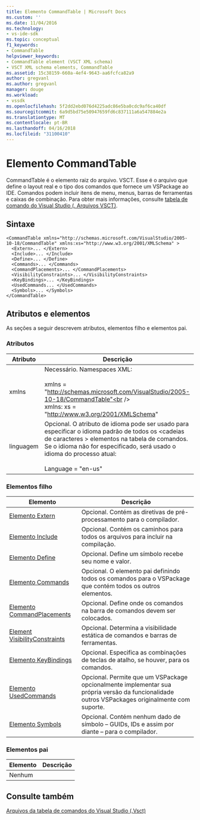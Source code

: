 ```yaml
---
title: Elemento CommandTable | Microsoft Docs
ms.custom: ''
ms.date: 11/04/2016
ms.technology:
- vs-ide-sdk
ms.topic: conceptual
f1_keywords:
- CommandTable
helpviewer_keywords:
- CommandTable element (VSCT XML schema)
- VSCT XML schema elements, CommandTable
ms.assetid: 15c38159-660a-4ef4-9643-aa6fcfca82a9
author: gregvanl
ms.author: gregvanl
manager: douge
ms.workload:
- vssdk
ms.openlocfilehash: 5f2dd2ebd076d4225adc86e5ba0cdc9af6ca40df
ms.sourcegitcommit: 6a9d5bd75e50947659fd6c837111a6a547884e2a
ms.translationtype: MT
ms.contentlocale: pt-BR
ms.lasthandoff: 04/16/2018
ms.locfileid: "31100410"
---
```

# <a name="commandtable-element"></a>Elemento CommandTable
CommandTable é o elemento raiz do arquivo. VSCT. Esse é o arquivo que define o layout real e o tipo dos comandos que fornece um VSPackage ao IDE. Comandos podem incluir itens de menu, menus, barras de ferramentas e caixas de combinação. Para obter mais informações, consulte [tabela de comando do Visual Studio (. Arquivos VSCT)](../extensibility/internals/visual-studio-command-table-dot-vsct-files.md).  
  
## <a name="syntax"></a>Sintaxe  
  
```  
<CommandTable xmlns="http://schemas.microsoft.com/VisualStudio/2005-10-18/CommandTable" xmlns:xs="http://www.w3.org/2001/XMLSchema" >  
  <Extern>... </Extern>  
  <Include>... </Include>  
  <Define>... </Define>  
  <Commands>... </Commands>  
  <CommandPlacements>... </CommandPlacements>  
  <VisibilityConstraints>... </VisibilityConstraints>  
  <KeyBindings>... </KeyBindings>  
  <UsedCommands... </UsedCommands>  
  <Symbols>... </Symbols>  
</CommandTable>  
```  
  
## <a name="attributes-and-elements"></a>Atributos e elementos  
 As seções a seguir descrevem atributos, elementos filho e elementos pai.  
  
### <a name="attributes"></a>Atributos  
  
|Atributo|Descrição|  
|---------------|-----------------|  
|xmlns|Necessário. Namespaces XML:<br /><br /> xmlns = "http://schemas.microsoft.com/VisualStudio/2005-10-18/CommandTable"<br /><br /> xmlns: xs = "http://www.w3.org/2001/XMLSchema"|  
|linguagem|Opcional. O atributo de idioma pode ser usado para especificar o idioma padrão de todos os \<cadeias de caracteres > elementos na tabela de comandos.  Se o idioma não for especificado, será usado o idioma do processo atual:<br /><br /> Language = "en-us"|  
  
### <a name="child-elements"></a>Elementos filho  
  
|Elemento|Descrição|  
|-------------|-----------------|  
|[Elemento Extern](../extensibility/extern-element.md)|Opcional. Contém as diretivas de pré-processamento para o compilador.|  
|[Elemento Include](../extensibility/include-element.md)|Opcional. Contém os caminhos para todos os arquivos para incluir na compilação.|  
|[Elemento Define](../extensibility/define-element.md)|Opcional. Define um símbolo recebe seu nome e valor.|  
|[Elemento Commands](../extensibility/commands-element.md)|Opcional. O elemento pai definindo todos os comandos para o VSPackage que contém todos os outros elementos.|  
|[Elemento CommandPlacements](../extensibility/commandplacements-element.md)|Opcional. Define onde os comandos na barra de comandos devem ser colocados.|  
|[Element VisibilityConstraints](../extensibility/visibilityconstraints-element.md)|Opcional. Determina a visibilidade estática de comandos e barras de ferramentas.|  
|[Elemento KeyBindings](../extensibility/keybindings-element.md)|Opcional. Especifica as combinações de teclas de atalho, se houver, para os comandos.|  
|[Elemento UsedCommands](../extensibility/usedcommands-element.md)|Opcional. Permite que um VSPackage opcionalmente implementar sua própria versão da funcionalidade outros VSPackages originalmente com suporte.|  
|[Elemento Symbols](http://msdn.microsoft.com/en-us/f2ddd0aa-c3dd-439e-834d-28f136a27ffa)|Opcional. Contém nenhum dado de símbolo – GUIDs, IDs e assim por diante – para o compilador.|  
  
### <a name="parent-elements"></a>Elementos pai  
  
|Elemento|Descrição|  
|-------------|-----------------|  
|Nenhum||  
  
## <a name="see-also"></a>Consulte também  
 [Arquivos da tabela de comandos do Visual Studio (.Vsct)](../extensibility/internals/visual-studio-command-table-dot-vsct-files.md)